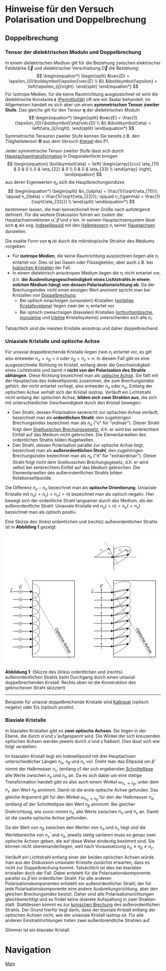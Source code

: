 # Hinweise für den Versuch Polarisation und Doppelbrechung

## Doppelbrechung

### Tensor der dielektrischen Moduln und Doppelbrechung

In einem dielektrischen Medium gilt für die Beziehung zwischen elektrischer Feldstärke $\vec{E}$ und dielektrischer Verschiebung $\vec{D}$ die Beziehung: 
$$
\begin{equation*}
\begin{split}
&\vec{D} = \epsilon_{0}\boldsymbol{\epsilon}\vec{E} \\
&\\
&\boldsymbol{\epsilon} = \left(\epsilon_{ij}\right).
\end{split}
\end{equation*}
$$
Für isotrope Medien, für die keine Raumrichtung ausgezeichnet ist wird die dielektrische Konstante $\boldsymbol{\epsilon}$ ([Permittivität](https://de.wikipedia.org/wiki/Permittivit%C3%A4t)) oft wie ein Skalar behandelt. Im Allgemeinen handelt es sich aber um einen **symmetrischen Tensor zweiter Stufe**. Das gleiche gilt für den Tensor $\boldsymbol{\eta}$ der dielektrischen Moduln
$$
\begin{equation*}
\begin{split}
&\vec{E} = \frac{1}{\epsilon_{0}}\boldsymbol{\eta}\vec{D} \\
&\\
&\boldsymbol{\eta} = \left(\eta_{ij}\right).
\end{split}
\end{equation*}
$$
Symmetrische Tensoren zweiter Stufe kennen Sie bereits z.B. den Trägheitstensor $\boldsymbol{\Theta}$ aus dem Versuch [Kreisel](https://gitlab.kit.edu/kit/etp-lehre/p1-praktikum/students/-/tree/main/Kreisel) des P1. 

Jeder symmetrische Tensor zweiter Stufe lässt sich durch [Hauptachsentransformation](https://de.wikipedia.org/wiki/Hauptachsentransformation) in Diagonalenform bringen 
$$
\begin{equation}
\boldsymbol{\eta} = 
\left(
\begin{array}{ccc}
\eta_{11} & 0 & 0 \\
0 & \eta_{22} & 0 \\
0 & 0 & \eta_{33} \\
\end{array}
\right),
\end{equation}
$$
aus deren Eigenwerten $\eta_{ii}$ sich die Hauptbrechungsindizes 
$$
\begin{equation*}
\begin{split}
&n_{\alpha} = \frac{1}{\sqrt{\eta_{11}}}; \qquad n_{\beta} = \frac{1}{\sqrt{\eta_{22}}}; \qquad n_{\gamma} = \frac{1}{\sqrt{\eta_{33}}} \\
\end{split}
\end{equation*}
$$
bestimmen lassen, die man konventionell ihrer Größe nach aufsteigend definiert. Für die weitere Diskussion führen wir zudem die Hauptachsenvektoren $\hat{\alpha}$, $\hat{\beta}$ und $\hat{\gamma}$ ein. In seinem Hauptachsensystem lässt sich $\boldsymbol{\eta}$ als sog. [Indexellipsoid](https://de.wikipedia.org/wiki/Indexellipsoid) mit den [Halbmessern](https://de.wikipedia.org/wiki/Radius) $n_{i}$ seiner [Hauptachsen](https://de.wikipedia.org/wiki/Halbachsen_der_Ellipse) darstellen. 

Die exakte Form von $\boldsymbol{\eta}$ ist durch die mikrokopische Struktur des Mediums vorgeben:

- Für **isotrope Medien**, die keine Raumrichtung auszeichnen liegen alle $n_{i}$ entartet vor. Dies ist bei Gasen oder Flüssigkeiten, aber auch z.B. bei [kubischen Kristallen](https://de.wikipedia.org/wiki/Kubisches_Kristallsystem) der Fall. 
- In einem dielektrisch anisotropen Medium liegen die $n_{i}$ nicht entartet vor, d.h. **die Ausbreitungsgeschwindigkeit eines Lichtstrahls in einem solchen Medium hängt von dessen Polarisationsrichtung ab**. Da der Brechungsindex nicht einen einzigen Wert annimmt spricht man bei Kristallen von [Doppelbrechung](https://de.wikipedia.org/wiki/Doppelbrechung). 
  - Bei optisch einachsigen (uniaxialen) Kristallen ([wirtelige Kristallsysteme](https://de.wikipedia.org/wiki/Wirteliges_Kristallsystem)) liegen zwei der $n_{i}$ entartet vor. 
  - Bei optisch zweiachsigen (biaxialen) Kristallen ([orthorhombische](https://de.wikipedia.org/wiki/Orthorhombisches_Kristallsystem), [monokline](https://de.wikipedia.org/wiki/Monoklines_Kristallsystem) und [trikline](https://de.wikipedia.org/wiki/Triklines_Kristallsystem) Kristallsysteme) unterscheiden sich alle $n_{i}$. 


Tatsächlich sind die meisten Kristalle anisotrop und daher doppelbrechend.

### Uniaxiale Kristalle und optische Achse

Für uniaxial doppelbrechende Kristalle liegen zwei $n_{i}$ entartet vor, es gilt also entweder $n_{\alpha}=n_{\beta}=n$ oder $n_{\beta}=n_{\gamma}=n$. In diesem Fall gibt es eine ausgezeichnete Richtung im Kristall, entlang derer die Geschwindigkeit eines Lichtstrahls und damit $n$ **nicht von der Polarisation des Strahls abhängen**. Diese Richtung bezeichnet man als [optische Achse](https://de.wikipedia.org/wiki/Optische_Achse_(Optik)). Sie fällt mit der Hauptachse des Indexellipsoids zusammen, die zum Brechungsindex gehört, der nicht entartet vorliegt, also entweder $n_{\gamma}$ oder $n_{\alpha}$. Entlang der optischen Achse verhält sich der Kristall isotrop. Verläuft ein Lichtstrahl nicht entlang der optischen Achse, **bilden sich zwei Strahlen aus**, die sich mit unterschiedlicher Geschwindigkeit durch den Kristall bewegen:

- Den Strahl, dessen Polarisation senkrecht zur optischen Achse verläuft, bezeichnet man als **ordentlichen Strahl**; den zugehörigen Brechungsindex bezeichnet man als $n_{o}$ ("o" für "ordinair"). Dieser Strahl folgt dem [Snelliusschen Brechungsgesetz](https://de.wikipedia.org/wiki/Snelliussches_Brechungsgesetz), d.h. er wird bei senkrechtem Einfall auf das Medium nicht gebrochen. Die Elementarwellen des ordentlichen Strahls bilden Kugelwellen.  
- Den Strahl, dessen Polarisation parallel zur optische Achse liegt, bezeichnet man als **außerordentlichen Strahl**; den zugehörigen Brechungsindex bezeichnet man als $n_{e}$ ("e" für "extraordinair"). Dieser Strahl folgt nicht dem Snelliusschen Brechungsgesetz, d.h. er wird selbst bei senkrechtem Einfall auf das Medium gebrochen. Die Elementarwellen des außerordentlichen Strahls bilden Rotationsellipsoide. 

Die Differenz $n_{e}-n_{o}$ bezeichnet man als **optische Orientierung**. Uniaxiale Kristalle mit $n_{o}(=n_{\gamma})>n_{e}(=n)$ bezeichnet man als optisch negativ. Hier bewegt sich der ordentliche Strahl langsamer durch das Medium, als der außerordentliche Strahl. Uniaxiale Kristalle mit $n_{o}(=n)<n_{e}(=n_{\gamma})$ bezeichnet man als optisch positiv. 

Eine Skizze des (links) ordentlichen und (rechts) außerordentlichen Strahls ist in **Abbilding 1** gezeigt: 

<img src="../figures/DoppelbrechungUniaxial.png" width="1000" style="zoom:100%;" />

**Abbildung 1**: (Skizze des (links) ordentlichen und (rechts) außerordentlichen Strahls beim Durchgang durch einen uniaxial doppelbrechenden Kristall. Rechts oben ist die Konstruktion des gebrochenen Strahl skizziert)

---

Beispiele für uniaxial doppelbrechende Kristalle sind [Kalkspat](https://de.wikipedia.org/wiki/Calcit) (optisch negativ) oder Eis (optisch positiv). 

### Biaxiale Kristalle

In biaxialen Kristallen gibt es **zwei optische Achsen**. Sie liegen in der Ebene, die durch $\hat{\alpha}$ und $\hat{\gamma}$ aufgespannt wird. Die Winkel der sich kreuzenden optischen Achsen werden jeweils durch $\hat{\alpha}$ und $\hat{\gamma}$ halbiert. Dies lässt sich wie folgt verstehen: 

Im biaxialen Kristall liegt ein Indexellipsoid mit drei Hauptachsen unterschiedlicher Längen $n_{\alpha}$, $n_{\beta}$ und $n_{\gamma}$ vor. Dreht man das Ellipsoid um $\hat{\beta}$ nimmt der Halbmesser $n_{\gamma}^{\prime}$ (entlang $\hat{\gamma}$) der sich ergebenden [Schnittellipse](https://de.wikipedia.org/wiki/Ellipsoid#Bestimmung_einer_Schnittellipse) alle Werte zwischen $n_{\gamma}$ und $n_{\alpha}$ an. Da es sich dabei um eine stetige Transformation handelt gibt es also auch einem Winkel $\omega_{n_{\gamma}\to n_{\beta}}$, unter dem $n_{\gamma}^{\prime}$ den Wert $n_{\beta}$ annimmt. Damit ist die erste optische Achse gefunden. Das gleiche Argument gilt für den Winkel $\omega_{n_{\alpha}\to n_{\beta}}$ für den der Halbmesser $n_{\alpha}^{\prime}$ (entlang $\hat{\alpha}$) der Schnittellipse den Wert $n_{\beta}$ annimmt. Bei gleicher Drehrichtung, wie zuvor nimmt $n_{\alpha}^{\prime}$ alle Werte zwischen $n_{\alpha}$ und $n_{\gamma}$ an. Damit ist die zweite optische Achse gefiunden. 

Da der Wert von $n_{\beta}$ zwischen den Werten von $n_{\alpha}$ und $n_{\gamma}$ liegt und die Wertebereiche von $n_{\gamma}^{\prime}$ und $n_{\alpha}^{\prime}$ jeweils stetig variieren muss es genau zwei optische Achsen geben, die auf diese Weise eindeutig bestimmt sind. Sie können nicht übereinanderliegen, weil nach Voraussetzung $n_{\alpha}\neq n_{\beta}\neq n_{\gamma}$.  

Verläuft ein Lichtstrahl entlang einer der beiden optischen Achsen würde man aus der Diskussion uniaxialer Kristalle zunächst erwarten, dass es nicht zur Doppelbrechung kommt. Tatsächlich ist dies bei biaxialen kristallen doch der Fall. Dabei entsteht für die Polarisationskomponente parallel zu $\hat{\beta}$ ein ordentlicher Strahl. Für alle anderen Polarisationskomponenten entsteht ein außerordentlicher Strahl, der für jede Polarisationskomponente eine andere Ausbreitungsrichtung, aber den gleichen Brechungsindex besitzt. Daher sind alle Polarisationsrichtungen gleichberechtigt und es findet keine diskrete Aufspaltung in zwei Strahlen statt. Stattdessen kommt es zur [konischen Brechung](https://de.wikipedia.org/wiki/Indexellipsoid#Innere_konische_Refraktion) des außerordentlichen Strahls. Der Grund hierfür liegt darin, dass der biaxiale Kristall entlang der optischen Achsen nicht, wie der uniaxiale Kristall isotrop ist. Für alle anderen Einstrahlrichtungen treten zwei außerdorendliche Strahlen auf. 

Glimmer ist ein biaxialer Kristall.

# Navigation

[Main](https://gitlab.kit.edu/kit/etp-lehre/p2-praktikum/students/-/tree/main/Polarisation)
